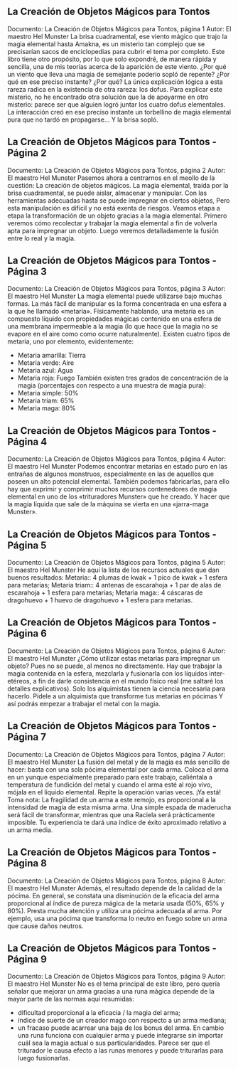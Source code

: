 ## La Creación de Objetos Mágicos para Tontos
Documento: La Creación de Objetos Mágicos para Tontos, página 1
Autor: El maestro Hel Munster
La brisa cuadramental, ese viento mágico que trajo la magia elemental hasta Amakna, es un misterio tan complejo que se precisarían sacos de enciclopedias para cubrir el tema por completo.
Este libro tiene otro propósito, por lo que solo expondré, de manera rápida y sencilla, una de mis teorías acerca de la aparición de este viento. ¿Por qué un viento que lleva una magia de semejante poderío sopló de repente? ¿Por qué en ese preciso instante? ¿Por qué? La única explicación lógica a esta rareza radica en la existencia de otra rareza: los dofus.
Para explicar este misterio, no he encontrado otra solución que la de apoyarme en otro misterio: parece ser que alguien logró juntar los cuatro dofus elementales. La interacción creó en ese preciso instante un torbellino de magia elemental pura que no tardó en propagarse... Y la brisa sopló.

## La Creación de Objetos Mágicos para Tontos - Página 2
Documento: La Creación de Objetos Mágicos para Tontos, página 2
Autor: El maestro Hel Munster
Pasemos ahora a centrarnos en el meollo de la cuestión: La creación de objetos mágicos.
La magia elemental, traída por la brisa cuadramental, se puede aislar, almacenar y manipular. Con las herramientas adecuadas hasta se puede impregnar en ciertos objetos, Pero esta manipulación es difícil y no está exenta de riesgos.
Veamos etapa a etapa la transformación de un objeto gracias a la magia elemental.
Primero veremos cómo recolectar y trabajar la magia elemental a fin de volverla apta para impregnar un objeto.
Luego veremos detalladamente la fusión entre lo real y la magia.

## La Creación de Objetos Mágicos para Tontos - Página 3
Documento: La Creación de Objetos Mágicos para Tontos, página 3
Autor: El maestro Hel Munster
La magia elemental puede utilizarse bajo muchas formas.
La más fácil de manipular es la forma concentrada en una esfera a la que he llamado «metaria».
Físicamente hablando, una metaria es un compuesto líquido con propiedades mágicas contenido en una esfera de una membrana impermeable a la magia (lo que hace que la magia no se evapore en el aire como como ocurre naturalmente).
Existen cuatro tipos de metaria, uno por elemento, evidentemente:
- Metaria amarilla: Tierra
- Metaria verde: Aire
- Metaria azul: Agua
- Metaria roja: Fuego
También existen tres grados de concentración de la magia (porcentajes con respecto a una muestra de magia pura):
- Metaria simple: 50%
- Metaria triam: 65%
- Metaria maga: 80%

## La Creación de Objetos Mágicos para Tontos - Página 4
Documento: La Creación de Objetos Mágicos para Tontos, página 4
Autor: El maestro Hel Munster
Podemos encontrar metarias en estado puro en las entrañas de algunos monstruos, especialmente en las de aquellos que poseen un alto potencial elemental.
También podemos fabricarlas, para ello hay que exprimir y comprimir muchos recursos contenedores de magia elemental en uno de los «trituradores Munster» que he creado. Y hacer que la magia líquida que sale de la máquina se vierta en una «jarra-maga Munster».

## La Creación de Objetos Mágicos para Tontos - Página 5
Documento: La Creación de Objetos Mágicos para Tontos, página 5
Autor: El maestro Hel Munster
He aquí la lista de los recursos actuales que dan buenos resultados:
Metaria::
4 plumas de kwak + 1 pico de kwak + 1 esfera para metarias;
Metaria triam::
4 antenas de escarahoja + 1 par de alas de escarahoja + 1 esfera para metarias;
Metaria maga::
4 cáscaras de dragohuevo + 1 huevo de dragohuevo + 1 esfera para metarias.

## La Creación de Objetos Mágicos para Tontos - Página 6
Documento: La Creación de Objetos Mágicos para Tontos, página 6
Autor: El maestro Hel Munster
¿Cómo utilizar estas metarias para impregnar un objeto? Pues no se puede, al menos no directamente.
Hay que trabajar la magia contenida en la esfera, mezclarla y fusionarla con los líquidos inter-etéreos, a fin de darle consistencia en el mundo físico real (me saltaré los detalles explicativos). Solo los alquimistas tienen la ciencia necesaria para hacerlo.
Pídele a un alquimista que transforme tus metarias en pócimas Y así podrás empezar a trabajar el metal con la magia.

## La Creación de Objetos Mágicos para Tontos - Página 7
Documento: La Creación de Objetos Mágicos para Tontos, página 7
Autor: El maestro Hel Munster
La fusión del metal y de la magia es más sencillo de hacer:
basta con una sola pócima elemental por cada arma.
Coloca el arma en un yunque especialmente preparado para este trabajo, caliéntala a temperatura de fundición del metal y cuando el arma esté al rojo vivo, mójala en el líquido elemental. Repite la operación varias veces. ¡Ya está!
Toma nota:
La fragilidad de un arma a este remojo, es proporcional a la intensidad de magia de esta misma arma.
Una simple espada de maderucha será fácil de transformar, mientras que una Raciela será prácticamente imposible.
Tu experiencia te dará una índice de éxito  aproximado relativo a un arma media.

## La Creación de Objetos Mágicos para Tontos - Página 8
Documento: La Creación de Objetos Mágicos para Tontos, página 8
Autor: El maestro Hel Munster
Además,
el resultado depende de la calidad de la pócima.
En general, se constata una disminución de la eficacia del arma proporcional al índice de pureza mágica de la metaria usada (50%, 65% y 80%).
Presta mucha atención y utiliza una pócima adecuada al arma. Por ejemplo, usa una pócima que transforma lo neutro en fuego sobre un arma que cause daños neutros.

## La Creación de Objetos Mágicos para Tontos - Página 9
Documento: La Creación de Objetos Mágicos para Tontos, página 9
Autor: El maestro Hel Munster
No es el tema principal de este libro, pero quería señalar que mejorar un arma gracias a una runa mágica depende de la mayor parte de las normas aquí resumidas:
- dificultad proporcional a la eficacia / la magia del arma;
- índice de suerte de un creador mago con respecto a un arma mediana;
- un fracaso puede acarrear una baja de los bonus del arma.
En cambio una runa funciona con cualquier arma y puede integrarse sin importar cuál sea la magia actual o sus particularidades.
Parece ser que el triturador le causa efecto a las runas menores y puede triturarlas para luego fusionarlas.

